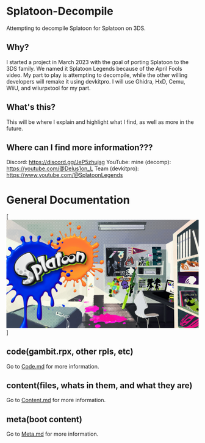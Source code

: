 # Splatoon-Decompile
Attempting to decompile Splatoon for Splatoon on 3DS.

## Why?
I started a project in March 2023 with the goal of porting Splatoon to the 3DS family. We named it Splatoon Legends because of the April Fools video. My part to play is attempting to decompile, while the other willing developers will remake it using devkitpro. I will use Ghidra, HxD, Cemu, WiiU, and wiiurpxtool for my part.

## What's this?
This will be where I explain and highlight what I find, as well as more in the future.

## Where can I find more information???
Discord: https://discord.gg/JeP5zhujsg
YouTube:
        mine (decomp): https://youtube.com/@Delus1on_L
        Team (devkitpro): https://www.youtube.com/@SplatoonLegends

# General Documentation
[![TVBootScreen](https://github.com/Delus1onL/Images/blob/main/TVBootScreen.png)]
## code(gambit.rpx, other rpls, etc)
Go to [Code.md](https://github.com/Delus1onL/Splatoon-Decompile-For-Splatoon-Legends/blob/main/Documentation/Files/Code.md) for more information.
## content(files, whats in them, and what they are)
Go to [Content.md](https://github.com/Delus1onL/Splatoon-Decompile-For-Splatoon-Legends/blob/main/Documentation/Files/Content.md) for more information.
## meta(boot content)
Go to [Meta.md](https://github.com/Delus1onL/Splatoon-Decompile-For-Splatoon-Legends/blob/main/Documentation/Files/Meta.md) for more information.
